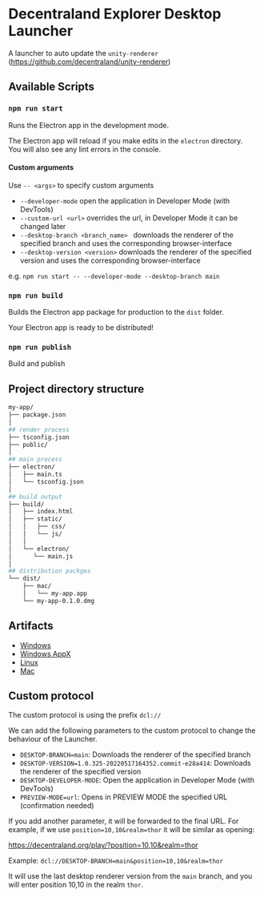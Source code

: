 # Decentraland Explorer Desktop Launcher

A launcher to auto update the `unity-renderer` (https://github.com/decentraland/unity-renderer)

## Available Scripts

### `npm run start`

Runs the Electron app in the development mode.

The Electron app will reload if you make edits in the `electron` directory.<br>
You will also see any lint errors in the console.

#### Custom arguments

Use `-- <args>` to specify custom arguments
- `--developer-mode` open the application in Developer Mode (with DevTools)
- `--custom-url <url>` overrides the url, in Developer Mode it can be changed later
- `--desktop-branch <branch_name> ` downloads the renderer of the specified branch and uses the corresponding browser-interface
- `--desktop-version <version>` downloads the renderer of the specified version and uses the corresponding browser-interface

e.g. `npm run start -- --developer-mode --desktop-branch main`

### `npm run build`

Builds the Electron app package for production to the `dist` folder.

Your Electron app is ready to be distributed!

### `npm run publish`

Build and publish

## Project directory structure

```bash
my-app/
├── package.json
│
## render process
├── tsconfig.json
├── public/
│
## main process
├── electron/
│   ├── main.ts
│   └── tsconfig.json
│
## build output
├── build/
│   ├── index.html
│   ├── static/
│   │   ├── css/
│   │   └── js/
│   │
│   └── electron/
│      └── main.js
│
## distribution packges
└── dist/
    ├── mac/
    │   └── my-app.app
    └── my-app-0.1.0.dmg
```

## Artifacts

- [Windows](https://renderer-artifacts.decentraland.org/launcher-branch/main/Install%20Decentraland.exe)
- [Windows AppX](https://renderer-artifacts.decentraland.org/launcher-branch/main/Decentraland.appx)
- [Linux](https://renderer-artifacts.decentraland.org/launcher-branch/main/Decentraland.AppImage)
- [Mac](https://renderer-artifacts.decentraland.org/launcher-branch/main/Decentraland.dmg)

## Custom protocol

The custom protocol is using the prefix `dcl://`

We can add the following parameters to the custom protocol to change the behaviour of the Launcher.

- `DESKTOP-BRANCH=main`: Downloads the renderer of the specified branch
- `DESKTOP-VERSION=1.0.325-20220517164352.commit-e28a414`: Downloads the renderer of the specified version
- `DESKTOP-DEVELOPER-MODE`: Open the application in Developer Mode (with DevTools)
- `PREVIEW-MODE=url`: Opens in PREVIEW MODE the specified URL (confirmation needed)

If you add another parameter, it will be forwarded to the final URL.
For example, if we use `position=10,10&realm=thor` it will be similar as opening:

https://decentraland.org/play/?position=10,10&realm=thor

Example: `dcl://DESKTOP-BRANCH=main&position=10,10&realm=thor`

It will use the last desktop renderer version from the `main` branch, and you will enter position 10,10 in the realm `thor`.
